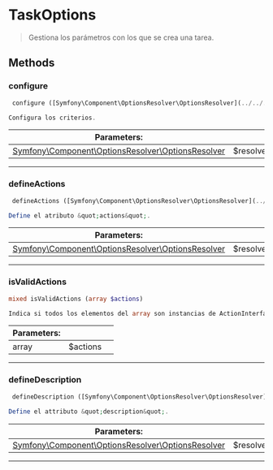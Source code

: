 
                                                                                                                                            
    
# TaskOptions


> Gestiona los parámetros con los que se crea una tarea.
>
> 








## Methods

### configure
``` php
 configure ([Symfony\Component\OptionsResolver\OptionsResolver](../../../../Symfony/Component/OptionsResolver/OptionsResolver.md) $resolver)

Configura los criterios.

```

|Parameters: | | |
| --- | --- | --- |
|[Symfony\Component\OptionsResolver\OptionsResolver](../../../../Symfony/Component/OptionsResolver/OptionsResolver.md) |$resolver |  |

---


### defineActions
``` php
 defineActions ([Symfony\Component\OptionsResolver\OptionsResolver](../../../../Symfony/Component/OptionsResolver/OptionsResolver.md) $resolver)

Define el atributo &quot;actions&quot;.

```

|Parameters: | | |
| --- | --- | --- |
|[Symfony\Component\OptionsResolver\OptionsResolver](../../../../Symfony/Component/OptionsResolver/OptionsResolver.md) |$resolver |  |

---


### isValidActions
``` php
mixed isValidActions (array $actions)

Indica si todos los elementos del array son instancias de ActionInterface.

```

|Parameters: | | |
| --- | --- | --- |
|array |$actions |  |

---


### defineDescription
``` php
 defineDescription ([Symfony\Component\OptionsResolver\OptionsResolver](../../../../Symfony/Component/OptionsResolver/OptionsResolver.md) $resolver)

Define el attributo &quot;description&quot;.

```

|Parameters: | | |
| --- | --- | --- |
|[Symfony\Component\OptionsResolver\OptionsResolver](../../../../Symfony/Component/OptionsResolver/OptionsResolver.md) |$resolver |  |

---


                                                                                                                                                                                                                                                                                                                                                                                                            
    
                                                                                                                                                                                                                                                                             
                